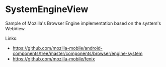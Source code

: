 # SystemEngineView
Sample of Mozilla's Browser Engine implementation based on the system's WebView.

Links:

* https://github.com/mozilla-mobile/android-components/tree/master/components/browser/engine-system
* https://github.com/mozilla-mobile/fenix
